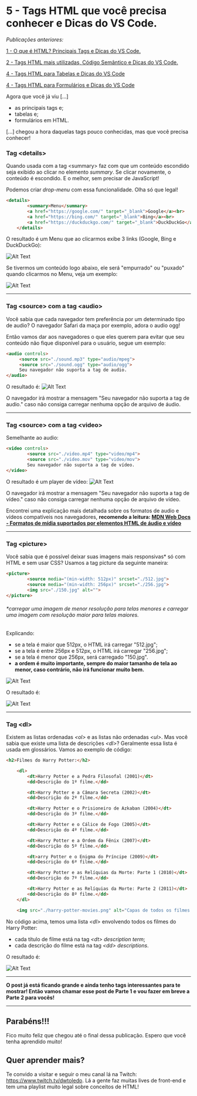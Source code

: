 # 5 - Tags HTML que você precisa conhecer e Dicas do VS Code.

*Publicações anteriores:*

[1 - O que é HTML? Principais Tags e Dicas do VS Code.](https://github.com/dwtoledo/posts-front-end/blob/main/README.md)

[2 - Tags HTML mais utilizadas, Código Semântico e Dicas do VS Code.](https://github.com/dwtoledo/posts-front-end/blob/main/2%20-%20Tags%20HTML%20mais%20utilizadas%2C%20C%C3%B3digo%20Sem%C3%A2ntico%20e%20Dicas%20do%20VS%20Code.md)

[4 - Tags HTML para Tabelas e Dicas do VS Code](https://github.com/dwtoledo/posts-front-end/blob/main/3%20-%20Tags%20HTML%20para%20Tabelas%20e%20Dicas%20do%20VS%20Code.md)

[4 - Tags HTML para Formulários e Dicas do VS Code](https://github.com/dwtoledo/posts-front-end/blob/main/4%20-%20Tags%20HTML%20para%20Formul%C3%A1rios%20e%20Dicas%20do%20VS%20Code.md)

Agora que você já viu [...]
* as principais tags e;
* tabelas e;
* formulários em HTML.

[...] chegou a hora daquelas tags pouco conhecidas, mas que você precisa conhecer!

### **Tag \<details>**
Quando usada com a tag \<summary> faz com que um conteúdo escondido seja exibido ao clicar no elemento *summary*. Se clicar novamente, o conteúdo é escondido. E o melhor, sem precisar de JavaScript!

Podemos criar *drop-menu* com essa funcionalidade. Olha só que legal!

```html
<details>
        <summary>Menu</summary>
        <a href="https://google.com/" target="_blank">Google</a><br>
        <a href="https://bing.com/" target="_blank">Bing</a><br>
        <a href="https://duckduckgo.com/" target="_blank">DuckDuckGo</a>
    </details>
```

O resultado é um Menu que ao clicarmos exibe 3 links (Google, Bing e DuckDuckGo):

![Alt Text](https://dev-to-uploads.s3.amazonaws.com/i/hc4jz3bsa9g5vey2wmaq.gif)

Se tivermos um conteúdo logo abaixo, ele será "empurrado" ou "puxado" quando clicarmos no Menu, veja um exemplo:

![Alt Text](https://dev-to-uploads.s3.amazonaws.com/i/9y4js7aa3a6uetybh54d.gif)
___

### **Tag \<source> com a tag \<audio>**

Você sabia que cada navegador tem preferência por um determinado tipo de audio? O navegador Safari da maça por exemplo, adora o audio ogg!

Então vamos dar aos navegadores o que eles querem para evitar que seu conteúdo não fique disponível para o usuário, segue um exemplo:

```html
<audio controls>
     <source src="./sound.mp3" type="audio/mpeg">
     <source src="./sound.ogg" type="audio/ogg">
     Seu navegador não suporta a tag de audio.
</audio>
```
O resultado é:
![Alt Text](https://dev-to-uploads.s3.amazonaws.com/i/tpyubrxrlwajciwu94f2.png)

O navegador irá mostrar a mensagem "Seu navegador não suporta a tag de audio." caso não consiga carregar nenhuma opção de arquivo de áudio.

___

### **Tag \<source> com a tag \<video>**

Semelhante ao audio:

```html
<video controls>
        <source src="./video.mp4" type="video/mp4">
        <source src="./video.mov" type="video/mov">
        Seu navegador não suporta a tag de vídeo.
</video>
```

O resultado é um player de vídeo:
![Alt Text](https://dev-to-uploads.s3.amazonaws.com/i/g5y76dy8ns3mycqfvg78.png)

O navegador irá mostrar a mensagem "Seu navegador não suporta a tag de vídeo." caso não consiga carregar nenhuma opção de arquivo de vídeo.

Encontrei uma explicação mais detalhada sobre os formatos de audio e vídeos compatíveis nos navegadores, **recomendo a leitura: [MDN Web Docs - Formatos de mídia suportados por elementos HTML de áudio e vídeo
](https://developer.mozilla.org/pt-BR/docs/Web/HTML/formatos_midia_suportados)**

___

### **Tag \<picture>**
Você sabia que é possível deixar suas imagens mais responsivas* só com HTML e sem usar CSS? Usamos a tag picture da seguinte maneira:

```html
<picture>
        <source media="(min-width: 512px)" srcset="./512.jpg">
        <source media="(min-width: 256px)" srcset="./256.jpg">
        <img src="./150.jpg" alt="">
</picture>
```
###### *carregar uma imagem de menor resolução para telas menores e carregar uma imagem com resolução maior para telas maiores.

Explicando:
* se a tela é maior que 512px, o HTML irá carregar "512.jpg";
* se a tela é entre 256px e 512px, o HTML irá carregar "256.jpg";
* se a tela é menor que 256px, será carregado "150.jpg".
* **a ordem é muito importante, sempre do maior tamanho de tela ao menor, caso contrário, não irá funcionar muito bem.**

![Alt Text](https://dev-to-uploads.s3.amazonaws.com/i/gh1axt24vk8nu5n0zrnl.png)

O resultado é:

![Alt Text](https://dev-to-uploads.s3.amazonaws.com/i/uurnbqbbfiexerqkeneq.gif)

___

### **Tag \<dl>**
Existem as listas ordenadas *\<ol>* e as listas não ordenadas *\<ul>*. Mas você sabia que existe uma lista de descrições *\<dl>*? Geralmente essa lista é usada em glossários. Vamos ao exemplo de código:

```html
<h2>Filmes do Harry Potter:</h2>

    <dl>
        <dt>Harry Potter e a Pedra Filosofal (2001)</dt>
        <dd>Descrição do 1º filme.</dd>

        <dt>Harry Potter e a Câmara Secreta (2002)</dt>
        <dd>Descrição do 2º filme.</dd>

        <dt>Harry Potter e o Prisioneiro de Azkaban (2004)</dt>
        <dd>Descrição do 3º filme.</dd>

        <dt>Harry Potter e o Cálice de Fogo (2005)</dt>
        <dd>Descrição do 4º filme.</dd>

        <dt>Harry Potter e a Ordem da Fênix (2007)</dt>
        <dd>Descrição do 5º filme.</dd>

        <dt>arry Potter e o Enigma do Príncipe (2009)</dt>
        <dd>Descrição do 6º filme.</dd>

        <dt>Harry Potter e as Relíquias da Morte: Parte 1 (2010)</dt>
        <dd>Descrição do 7º filme.</dd>

        <dt>Harry Potter e as Relíquias da Morte: Parte 2 (2011)</dt>
        <dd>Descrição do 8º filme.</dd>
    </dl>

    <img src="./harry-potter-movies.png" alt="Capas de todos os filmes do Harry Potter">
```

No código acima, temos uma lista *\<dl>* envolvendo todos os filmes do Harry Potter:
* cada título de filme está na tag *\<dt> description term*;
* cada descrição do filme está na tag *\<dd> descriptions*.

O resultado é:

![Alt Text](https://dev-to-uploads.s3.amazonaws.com/i/oozao1frotvtfp3fxl8x.png)

___

**O post já está ficando grande e ainda tenho tags interessantes para te mostrar! Então vamos chamar esse post de Parte 1 e vou fazer em breve a Parte 2 para vocês!**

____

## **Parabéns!!!**
Fico muito feliz que chegou até o final dessa publicação.
Espero que você tenha aprendido muito!

## **Quer aprender mais?**
Te convido a visitar e seguir o meu canal lá na Twitch: https://www.twitch.tv/dwtoledo.
Lá a gente faz muitas lives de front-end e tem uma playlist muito legal sobre conceitos de HTML!
